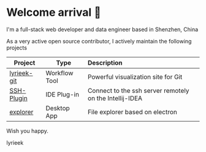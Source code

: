 # Welcome arrival 🍻
I'm a full-stack web developer and data engineer based in Shenzhen, China

As a very active open source contributor, I actively maintain the following projects

| Project | Type | Description |
| --- | --- | :--- |
| [lyrieek-git](https://github.com/lyrieek/lyrieek-git) | Workflow Tool | Powerful visualization site for Git |
| [SSH-Plugin](https://github.com/lyrieek/SSH-Plugin) | IDE Plug-in | Connect to the ssh server remotely on the Intellij-IDEA |
| [explorer](https://github.com/lyrieek/explorer) | Desktop App | File explorer based on electron |

<!--
I have founded the following organizations, you are welcome to join

| Site | purpose |
| --- | --- |
| [heaped](https://github.com/heaped) | Exploring the application of data presentation |
| [da-shen](https://github.com/da-shen) | Answers to some common questions |
| [V-ACDM](https://github.com/V-ACDM) | Virtual A-CDM(Airport Collaborative Decision Making) system |
| [LCL](https://github.com/lyrieek-client-lib) | Some of my own front-end components |
-->
Wish you happy.

lyrieek